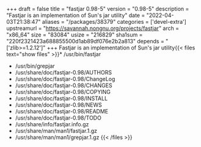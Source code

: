 +++
draft = false
title = "fastjar 0.98-5"
version = "0.98-5"
description = "Fastjar is an implementation of Sun's jar utility"
date = "2022-04-03T21:38:47"
aliases = "/packages/38379"
categories = ['devel-extra']
upstreamurl = "https://savannah.nongnu.org/projects/fastjar"
arch = "x86_64"
size = "83084"
usize = "216829"
sha1sum = "220f2321423a688855500d1ab89df076e2b2a813"
depends = "['zlib>=1.2.12']"
+++
Fastjar is an implementation of Sun's jar utility{{< files text="show files" >}}* /usr/bin/fastjar
* /usr/bin/grepjar
* /usr/share/doc/fastjar-0.98/AUTHORS
* /usr/share/doc/fastjar-0.98/ChangeLog
* /usr/share/doc/fastjar-0.98/CHANGES
* /usr/share/doc/fastjar-0.98/COPYING
* /usr/share/doc/fastjar-0.98/INSTALL
* /usr/share/doc/fastjar-0.98/NEWS
* /usr/share/doc/fastjar-0.98/README
* /usr/share/doc/fastjar-0.98/TODO
* /usr/share/info/fastjar.info.gz
* /usr/share/man/man1/fastjar.1.gz
* /usr/share/man/man1/grepjar.1.gz
{{< /files >}}